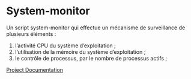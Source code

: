 # System-monitor
Un script system-monitor qui effectue un mécanisme de surveillance de plusieurs éléments : 
1. l’activité CPU du système d’exploitation ; 
2. l’utilisation de la mémoire du système d’exploitation ; 
3. le contrôle de processus, par le nombre de processus actifs ;

[Project Documentation](Documentation_System_MONITOR.pdf)
